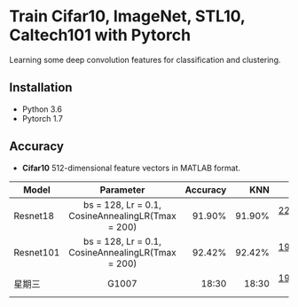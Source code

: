 # Train Cifar10, ImageNet, STL10, Caltech101 with Pytorch
Learning some deep convolution features for classification and clustering.
## Installation
* Python 3.6 
* Pytorch 1.7

## Accuracy
* **Cifar10** 512-dimensional feature vectors in MATLAB format.

| Model         | Parameter                                                | Accuracy     |  KNN          | Downlaod     | 
| ------------- |:-------------:                                           | -----:       |  -----:       | -----:       | 
|  Resnet18     |bs = 128, Lr = 0.1, CosineAnnealingLR(Tmax = 200)         | 91.90%       |  91.90%       | [228_epoch.pth](https://github.com/StevenWangNPU/Deep-Features-Learning/edit/main/README.md) \|  [512-D](https://github.com/StevenWangNPU/Deep-Features-Learning/edit/main/README.md) | 
|  Resnet101    |bs = 128, Lr = 0.1, CosineAnnealingLR(Tmax = 200)         | 92.42%       |  92.42%       | [191_epoch.pth](https://github.com/StevenWangNPU/Deep-Features-Learning/edit/main/README.md) \| [512-D](https://github.com/StevenWangNPU/Deep-Features-Learning/edit/main/README.md) |
|  星期三        | G1007                                                    | 18:30        |  18:30        | [191_epoch.pth](https://github.com/StevenWangNPU/Deep-Features-Learning/edit/main/README.md) \| [512-D](https://github.com/StevenWangNPU/Deep-Features-Learning/edit/main/README.md) |      

